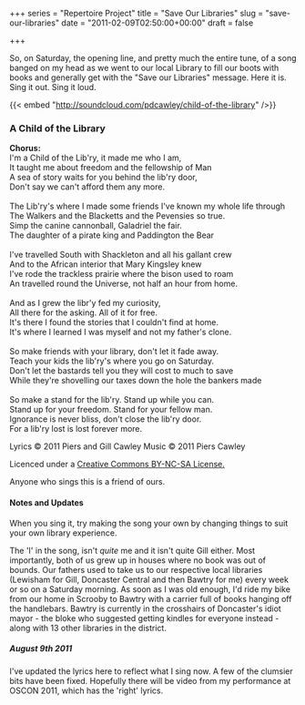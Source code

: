 +++
series = "Repertoire Project"
title = "Save Our Libraries"
slug = "save-our-libraries"
date = "2011-02-09T02:50:00+00:00"
draft = false

+++

So, on Saturday, the opening line, and pretty much the entire tune, of a song banged on my head as we went to our local Library to fill our boots with books and generally get with the "Save our Libraries" message. Here it is. Sing it out. Sing it loud.

{{< embed "http://soundcloud.com/pdcawley/child-of-the-library" />}}

<!--more-->

### A Child of the Library

**Chorus:**<br>
I'm a Child of the Lib'ry, it made me who I am,<br>
It taught me about freedom and the fellowship of Man<br>
A sea of story waits for you behind the lib'ry door,<br>
Don't say we can't afford them any more.<br>
</br>
The Lib'ry's where I made some friends I've known my whole life through<br>
The Walkers and the Blacketts and the Pevensies so true.<br>
Simp the canine cannonball, Galadriel the fair.<br>
The daughter of a pirate king and Paddington the Bear<br>
<br>
I've travelled South with Shackleton and all his gallant crew<br>
And to the African interior that Mary Kingsley knew<br>
I've rode the trackless prairie where the bison used to roam<br>
An travelled round the Universe, not half an hour from home.<br>
<br>
And as I grew the libr'y fed my curiosity,<br>
All there for the asking. All of it for free.<br>
It's there I found the stories that I couldn't find at home.<br>
It's where I learned I was myself and not my father's clone.<br>
<br>
So make friends with your library, don't let it fade away.<br>
Teach your kids the lib'ry's where you go on Saturday.<br>
Don't let the bastards tell you they will cost to much to save<br>
While they're shovelling our taxes down the hole the bankers made<br>
<br>
So make a stand for the lib'ry. Stand up while you can.<br>
Stand up for your freedom. Stand for your fellow man.<br>
Ignorance is never bliss, don't close the lib'ry door.<br>
For a lib'ry lost is lost forever more.

Lyrics © 2011 Piers and Gill Cawley
Music © 2011 Piers Cawley

Licenced under a [Creative Commons BY-NC-SA License.](http://creativecommons.org/licenses/by-nc-sa/3.0/)

Anyone who sings this is a friend of ours.

#### Notes and Updates

When you sing it, try making the song your own by changing things to suit your own library experience.

The 'I' in the song, isn't *quite* me and it isn't quite Gill either. Most importantly, both of us grew up in houses where no book was out of bounds. Our fathers used to take us to our respective local libraries (Lewisham for Gill, Doncaster Central and then Bawtry for me) every week or so on a Saturday morning. As soon as I was old enough, I'd ride my bike from our home in Scrooby to Bawtry with a carrier full of books hanging off the handlebars. Bawtry is currently in the crosshairs of Doncaster's idiot mayor - the bloke who suggested getting kindles for everyone instead - along with 13 other libraries in the district.

##### August 9th 2011

I've updated the lyrics here to reflect what I sing now. A few of the clumsier bits have been fixed. Hopefully there will be video from my performance at OSCON 2011, which has the 'right' lyrics.
